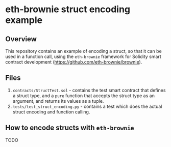 # eth-brownie struct encoding example

## Overview
This repository contains an example of encoding a struct, so that it can be used in a function call, using the `eth-brownie` framework for Solidity smart contract development (https://github.com/eth-brownie/brownie).

## Files
1. `contracts/StructTest.sol` - contains the test smart contract that defines a struct type, and a `pure` function that accepts the struct type as an argument, and returns its values as a tuple.
2. `tests/test_struct_encoding.py` - contains a test which does the actual struct encoding and function calling.

## How to encode structs with `eth-brownie`
TODO